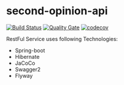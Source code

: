 # second-opinion-api
[![Build Status](https://travis-ci.org/JUGIstanbul/second-opinion-api.svg?branch=master)](https://travis-ci.org/JUGIstanbul/second-opinion-api)
[![Quality Gate](https://sonarcloud.io/api/badges/gate?key=org.jugistanbul.secondopinion:secondopinion)](https://sonarcloud.io/dashboard/index/org.jugistanbul.secondopinion:secondopinion)
[![codecov](https://codecov.io/gh/JUGIstanbul/second-opinion-api/branch/master/graph/badge.svg)](https://codecov.io/gh/JUGIstanbul/second-opinion-api)


RestFul Service uses following Technologies:
* Spring-boot
* Hibernate
* JaCoCo
* Swagger2
* Flyway